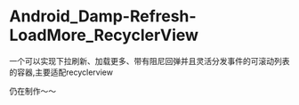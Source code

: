 # Android_Damp-Refresh-LoadMore_RecyclerView
一个可以实现下拉刷新、加载更多、带有阻尼回弹并且灵活分发事件的可滚动列表的容器,主要适配recyclerview

仍在制作～～
